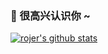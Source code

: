 
### 🌈 很高兴认识你 ~ 


[![rojer's github stats](https://github-readme-stats.vercel.app/api?username=rojer95)](https://github.com/rojer95/ 'Rojer的信息')
